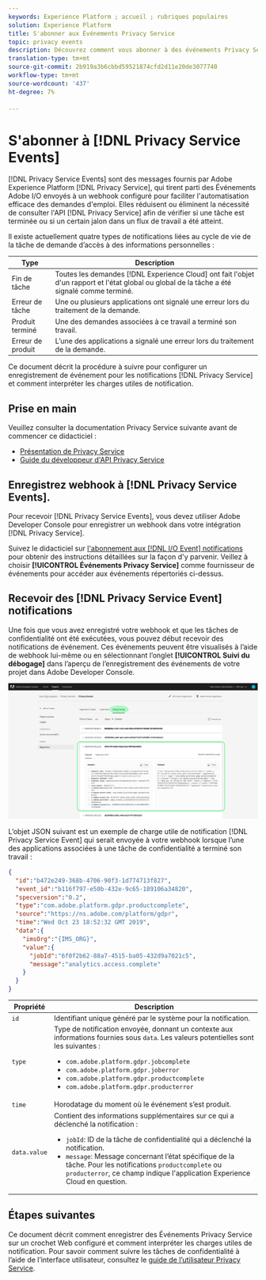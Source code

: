 ```yaml
---
keywords: Experience Platform ; accueil ; rubriques populaires
solution: Experience Platform
title: S'abonner aux Événements Privacy Service
topic: privacy events
description: Découvrez comment vous abonner à des événements Privacy Service à l’aide d’un crochet Web préconfiguré.
translation-type: tm+mt
source-git-commit: 2b919a3b6cbbd59521874cfd2d11e20de3077740
workflow-type: tm+mt
source-wordcount: '437'
ht-degree: 7%

---
```



# S&#39;abonner à [!DNL Privacy Service Events]

[!DNL Privacy Service Events] sont des messages fournis par Adobe Experience Platform  [!DNL Privacy Service], qui tirent parti des Événements Adobe I/O envoyés à un webhook configuré pour faciliter l&#39;automatisation efficace des demandes d&#39;emploi. Elles réduisent ou éliminent la nécessité de consulter l&#39;API [!DNL Privacy Service] afin de vérifier si une tâche est terminée ou si un certain jalon dans un flux de travail a été atteint.

Il existe actuellement quatre types de notifications liées au cycle de vie de la tâche de demande d’accès à des informations personnelles :

| Type | Description |
| --- | --- |
| Fin de tâche | Toutes les demandes [!DNL Experience Cloud] ont fait l&#39;objet d&#39;un rapport et l&#39;état global ou global de la tâche a été signalé comme terminé. |
| Erreur de tâche | Une ou plusieurs applications ont signalé une erreur lors du traitement de la demande. |
| Produit terminé | Une des demandes associées à ce travail a terminé son travail. |
| Erreur de produit | L’une des applications a signalé une erreur lors du traitement de la demande. |

Ce document décrit la procédure à suivre pour configurer un enregistrement de événement pour les notifications [!DNL Privacy Service] et comment interpréter les charges utiles de notification.

## Prise en main

Veuillez consulter la documentation Privacy Service suivante avant de commencer ce didacticiel :

* [Présentation de Privacy Service](./home.md)
* [Guide du développeur d&#39;API Privacy Service](./api/getting-started.md)

## Enregistrez webhook à [!DNL Privacy Service Events].

Pour recevoir [!DNL Privacy Service Events], vous devez utiliser Adobe Developer Console pour enregistrer un webhook dans votre intégration [!DNL Privacy Service].

Suivez le didacticiel sur [l&#39;abonnement aux  [!DNL I/O Event] notifications](../observability/notifications/subscribe.md) pour obtenir des instructions détaillées sur la façon d&#39;y parvenir. Veillez à choisir **[!UICONTROL Événements Privacy Service]** comme fournisseur de événements pour accéder aux événements répertoriés ci-dessus.

## Recevoir des [!DNL Privacy Service Event] notifications

Une fois que vous avez enregistré votre webhook et que les tâches de confidentialité ont été exécutées, vous pouvez début recevoir des notifications de événement. Ces événements peuvent être visualisés à l’aide de webhook lui-même ou en sélectionnant l’onglet **[!UICONTROL Suivi du débogage]** dans l’aperçu de l’enregistrement des événements de votre projet dans Adobe Developer Console.

![](images/privacy-events/debug-tracing.png)

L’objet JSON suivant est un exemple de charge utile de notification [!DNL Privacy Service Event] qui serait envoyée à votre webhook lorsque l’une des applications associées à une tâche de confidentialité a terminé son travail :

```json
{
  "id":"b472e249-368b-4706-90f3-1d774713f827",
  "event_id":"b116f797-e50b-432e-9c65-189106a34820",
  "specversion":"0.2",
  "type":"com.adobe.platform.gdpr.productcomplete",
  "source":"https://ns.adobe.com/platform/gdpr",
  "time":"Wed Oct 23 18:52:32 GMT 2019",
  "data":{
    "imsOrg":"{IMS_ORG}",
    "value":{
      "jobId":"6f0f2b62-88a7-4515-ba05-432d9a7021c5",
      "message":"analytics.access.complete"
    }
  }
}
```

| Propriété | Description |
| --- | --- |
| `id` | Identifiant unique généré par le système pour la notification. |
| `type` | Type de notification envoyée, donnant un contexte aux informations fournies sous `data`. Les valeurs potentielles sont les suivantes : <ul><li>`com.adobe.platform.gdpr.jobcomplete`</li><li>`com.adobe.platform.gdpr.joberror`</li><li>`com.adobe.platform.gdpr.productcomplete`</li><li>`com.adobe.platform.gdpr.producterror`</li></ul> |
| `time` | Horodatage du moment où le événement s’est produit. |
| `data.value` | Contient des informations supplémentaires sur ce qui a déclenché la notification : <ul><li>`jobId`: ID de la tâche de confidentialité qui a déclenché la notification.</li><li>`message`: Message concernant l’état spécifique de la tâche. Pour les notifications `productcomplete` ou `producterror`, ce champ indique l&#39;application Experience Cloud en question.</li></ul> |

## Étapes suivantes

Ce document décrit comment enregistrer des Événements Privacy Service sur un crochet Web configuré et comment interpréter les charges utiles de notification. Pour savoir comment suivre les tâches de confidentialité à l’aide de l’interface utilisateur, consultez le [guide de l’utilisateur Privacy Service](./ui/user-guide.md).